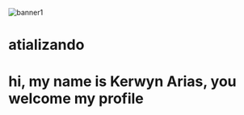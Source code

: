 ![banner1](https://user-images.githubusercontent.com/73326157/152662795-462d31e4-00ed-4cdf-8c16-6ec2d47f611f.png)
<h1> atializando</h1>
  
<h1> hi, my name is Kerwyn Arias, you welcome my profile</h1>
